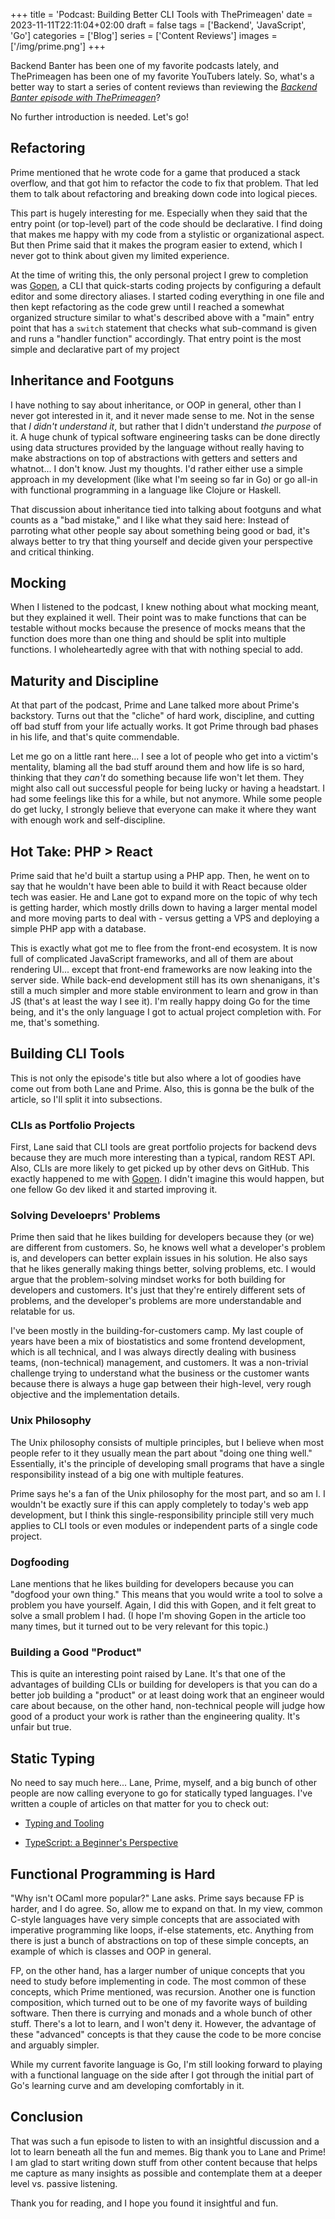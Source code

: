 +++
title = 'Podcast: Building Better CLI Tools with ThePrimeagen'
date = 2023-11-11T22:11:04+02:00
draft = false
tags = ['Backend', 'JavaScript', 'Go']
categories = ['Blog']
series = ['Content Reviews']
images = ['/img/prime.png']
+++

Backend Banter has been one of my favorite podcasts lately, and ThePrimeagen has been one of my favorite YouTubers lately. So, what's a better way to start a series of content reviews than reviewing the [*Backend Banter episode with ThePrimeagen*](https://www.youtube.com/watch?v=ae1PM_jpNoA)?

No further introduction is needed. Let's go!

## Refactoring

Prime mentioned that he wrote code for a game that produced a stack overflow, and that got him to refactor the code to fix that problem. That led them to talk about refactoring and breaking down code into logical pieces.

This part is hugely interesting for me. Especially when they said that the entry point (or top-level) part of the code should be declarative. I find doing that makes me happy with my code from a stylistic or organizational aspect. But then Prime said that it makes the program easier to extend, which I never got to think about given my limited experience.

At the time of writing this, the only personal project I grew to completion was [Gopen](https://github.com/wipdev-tech/gopen), a CLI that quick-starts coding projects by configuring a default editor and some directory aliases. I started coding everything in one file and then kept refactoring as the code grew until I reached a somewhat organized structure similar to what's described above with a "main" entry point that has a `switch` statement that checks what sub-command is given and runs a "handler function" accordingly. That entry point is the most simple and declarative part of my project

## Inheritance and Footguns

I have nothing to say about inheritance, or OOP in general, other than I never got interested in it, and it never made sense to me. Not in the sense that *I didn't understand it*, but rather that I didn't understand *the purpose* of it. A huge chunk of typical software engineering tasks can be done directly using data structures provided by the language without really having to make abstractions on top of abstractions with getters and setters and whatnot... I don't know. Just my thoughts. I'd rather either use a simple approach in my development (like what I'm seeing so far in Go) or go all-in with functional programming in a language like Clojure or Haskell.

That discussion about inheritance tied into talking about footguns and what counts as a "bad mistake," and I like what they said here: Instead of parroting what other people say about something being good or bad, it's always better to try that thing yourself and decide given your perspective and critical thinking.

## Mocking

When I listened to the podcast, I knew nothing about what mocking meant, but they explained it well. Their point was to make functions that can be testable without mocks because the presence of mocks means that the function does more than one thing and should be split into multiple functions. I wholeheartedly agree with that with nothing special to add.

## Maturity and Discipline

At that part of the podcast, Prime and Lane talked more about Prime's backstory. Turns out that the "cliche" of hard work, discipline, and cutting off bad stuff from your life actually works. It got Prime through bad phases in his life, and that's quite commendable.

Let me go on a little rant here... I see a lot of people who get into a victim's mentality, blaming all the bad stuff around them and how life is so hard, thinking that they *can't* do something because life won't let them. They might also call out successful people for being lucky or having a headstart. I had some feelings like this for a while, but not anymore. While some people do get lucky, I strongly believe that everyone can make it where they want with enough work and self-discipline.

## Hot Take: PHP &gt; React

Prime said that he'd built a startup using a PHP app. Then, he went on to say that he wouldn't have been able to build it with React because older tech was easier. He and Lane got to expand more on the topic of why tech is getting harder, which mostly drills down to having a larger mental model and more moving parts to deal with - versus getting a VPS and deploying a simple PHP app with a database.

This is exactly what got me to flee from the front-end ecosystem. It is now full of complicated JavaScript frameworks, and all of them are about rendering UI... except that front-end frameworks are now leaking into the server side. While back-end development still has its own shenanigans, it's still a much simpler and more stable environment to learn and grow in than JS (that's at least the way I see it). I'm really happy doing Go for the time being, and it's the only language I got to actual project completion with. For me, that's something.

## Building CLI Tools

This is not only the episode's title but also where a lot of goodies have come out from both Lane and Prime. Also, this is gonna be the bulk of the article, so I'll split it into subsections.

### CLIs as Portfolio Projects

First, Lane said that CLI tools are great portfolio projects for backend devs because they are much more interesting than a typical, random REST API. Also, CLIs are more likely to get picked up by other devs on GitHub. This exactly happened to me with [Gopen](https://github.com/wipdev-tech/gopen). I didn't imagine this would happen, but one fellow Go dev liked it and started improving it.

### Solving Develoeprs' Problems

Prime then said that he likes building for developers because they (or we) are different from customers. So, he knows well what a developer's problem is, and developers can better explain issues in his solution. He also says that he likes generally making things better, solving problems, etc. I would argue that the problem-solving mindset works for both building for developers and customers. It's just that they're entirely different sets of problems, and the developer's problems are more understandable and relatable for us.

I've been mostly in the building-for-customers camp. My last couple of years have been a mix of biostatistics and some frontend development, which is all technical, and I was always directly dealing with business teams, (non-technical) management, and customers. It was a non-trivial challenge trying to understand what the business or the customer wants because there is always a huge gap between their high-level, very rough objective and the implementation details.

### Unix Philosophy

The Unix philosophy consists of multiple principles, but I believe when most people refer to it they usually mean the part about "doing one thing well." Essentially, it's the principle of developing small programs that have a single responsibility instead of a big one with multiple features.

Prime says he's a fan of the Unix philosophy for the most part, and so am I. I wouldn't be exactly sure if this can apply completely to today's web app development, but I think this single-responsibility principle still very much applies to CLI tools or even modules or independent parts of a single code project.

### Dogfooding

Lane mentions that he likes building for developers because you can "dogfood your own thing." This means that you would write a tool to solve a problem you have yourself. Again, I did this with Gopen, and it felt great to solve a small problem I had. (I hope I'm shoving Gopen in the article too many times, but it turned out to be very relevant for this topic.)

### Building a Good "Product"

This is quite an interesting point raised by Lane. It's that one of the advantages of building CLIs or building for developers is that you can do a better job building a "product" or at least doing work that an engineer would care about because, on the other hand, non-technical people will judge how good of a product your work is rather than the engineering quality. It's unfair but true.

## Static Typing

No need to say much here... Lane, Prime, myself, and a big bunch of other people are now calling everyone to go for statically typed languages. I've written a couple of articles on that matter for you to check out:

* [Typing and Tooling](https://wipdev.netlify.app/posts/typing-and-tooling/)
    
* [TypeScript: a Beginner's Perspective](https://wipdev.netlify.app/posts/typescript-a-beginners-perspective/)
    

## Functional Programming is Hard

"Why isn't OCaml more popular?" Lane asks. Prime says because FP is harder, and I do agree. So, allow me to expand on that. In my view, common C-style languages have very simple concepts that are associated with imperative programming like loops, if-else statements, etc. Anything from there is just a bunch of abstractions on top of these simple concepts, an example of which is classes and OOP in general.

FP, on the other hand, has a larger number of unique concepts that you need to study before implementing in code. The most common of these concepts, which Prime mentioned, was recursion. Another one is function composition, which turned out to be one of my favorite ways of building software. Then there is currying and monads and a whole bunch of other stuff. There's a lot to learn, and I won't deny it. However, the advantage of these "advanced" concepts is that they cause the code to be more concise and arguably simpler.

While my current favorite language is Go, I'm still looking forward to playing with a functional language on the side after I got through the initial part of Go's learning curve and am developing comfortably in it.

## Conclusion

That was such a fun episode to listen to with an insightful discussion and a lot to learn beneath all the fun and memes. Big thank you to Lane and Prime! I am glad to start writing down stuff from other content because that helps me capture as many insights as possible and contemplate them at a deeper level vs. passive listening.

Thank you for reading, and I hope you found it insightful and fun.
